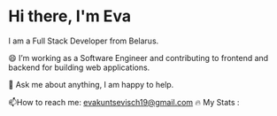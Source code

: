 # Hi there, I'm Eva

I am a Full Stack Developer  from Belarus.

😄 I’m working as a Software Engineer and contributing to frontend and backend for building web applications.

💬 Ask me about anything, I am happy to help.

📫How to reach me: evakuntsevisch19@gmail.com
🔥 My Stats :

